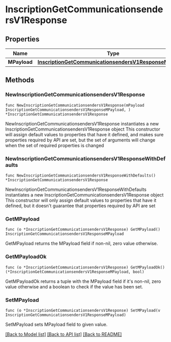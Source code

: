 # InscriptionGetCommunicationsendersV1Response

## Properties

Name | Type | Description | Notes
------------ | ------------- | ------------- | -------------
**MPayload** | [**InscriptionGetCommunicationsendersV1ResponseMPayload**](InscriptionGetCommunicationsendersV1ResponseMPayload.md) |  | 

## Methods

### NewInscriptionGetCommunicationsendersV1Response

`func NewInscriptionGetCommunicationsendersV1Response(mPayload InscriptionGetCommunicationsendersV1ResponseMPayload, ) *InscriptionGetCommunicationsendersV1Response`

NewInscriptionGetCommunicationsendersV1Response instantiates a new InscriptionGetCommunicationsendersV1Response object
This constructor will assign default values to properties that have it defined,
and makes sure properties required by API are set, but the set of arguments
will change when the set of required properties is changed

### NewInscriptionGetCommunicationsendersV1ResponseWithDefaults

`func NewInscriptionGetCommunicationsendersV1ResponseWithDefaults() *InscriptionGetCommunicationsendersV1Response`

NewInscriptionGetCommunicationsendersV1ResponseWithDefaults instantiates a new InscriptionGetCommunicationsendersV1Response object
This constructor will only assign default values to properties that have it defined,
but it doesn't guarantee that properties required by API are set

### GetMPayload

`func (o *InscriptionGetCommunicationsendersV1Response) GetMPayload() InscriptionGetCommunicationsendersV1ResponseMPayload`

GetMPayload returns the MPayload field if non-nil, zero value otherwise.

### GetMPayloadOk

`func (o *InscriptionGetCommunicationsendersV1Response) GetMPayloadOk() (*InscriptionGetCommunicationsendersV1ResponseMPayload, bool)`

GetMPayloadOk returns a tuple with the MPayload field if it's non-nil, zero value otherwise
and a boolean to check if the value has been set.

### SetMPayload

`func (o *InscriptionGetCommunicationsendersV1Response) SetMPayload(v InscriptionGetCommunicationsendersV1ResponseMPayload)`

SetMPayload sets MPayload field to given value.



[[Back to Model list]](../README.md#documentation-for-models) [[Back to API list]](../README.md#documentation-for-api-endpoints) [[Back to README]](../README.md)


